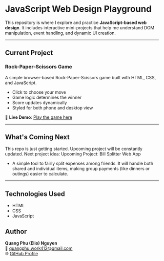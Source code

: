 # JavaScript Web Design Playground

This repository is where I explore and practice **JavaScript-based web design**. It includes interactive mini-projects that help me understand DOM manipulation, event handling, and dynamic UI creation.

---

## Current Project
### Rock-Paper-Scissors Game
A simple browser-based Rock-Paper-Scissors game built with HTML, CSS, and JavaScript.  
- Click to choose your move  
- Game logic determines the winner  
- Score updates dynamically  
- Styled for both phone and desktop view

🔗 **Live Demo**: [Play the game here](https://nqphu412.github.io/JavaScript-Web-Design-Playground/rock-paper-scissor.html)

---

## What's Coming Next

This repo is just getting started. Upcoming project will be constantly updated.
Next project idea: Upcoming Project: Bill Splitter Web App
- A simple tool to fairly split expenses among friends. It will handle both shared and individual items, making group payments (like dinners or outings) easier to calculate.

---

## Technologies Used

- HTML
- CSS
- JavaScript

## Author

**Quang Phu (Elio) Nguyen**  
📧 quangphu.work412@gmail.com  
🌐 [GitHub Profile](https://github.com/nqphu412)
